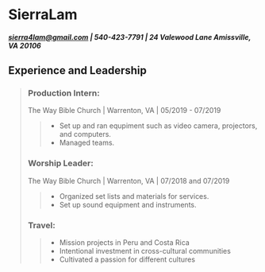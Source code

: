 # SierraLam 
##### sierra4lam@gmail.com | 540-423-7791 | 24 Valewood Lane Amissville, VA 20106

## Experience and Leadership 
> ### Production Intern:
> The Way Bible Church | Warrenton, VA | 05/2019 - 07/2019
> > - Set up and ran equpiment such as video camera, projectors, and computers. 
> > - Managed teams. 
> ### Worship Leader:
> The Way Bible Church | Warrenton, VA | 07/2018 and 07/2019
> > - Organized set lists and materials for services. 
> > - Set up sound equipment and instruments. 
> ### Travel: 
> > - Mission projects in Peru and Costa Rica
> > - Intentional investment in cross-cultural communities 
> > - Cultivated a passion for different cultures 
